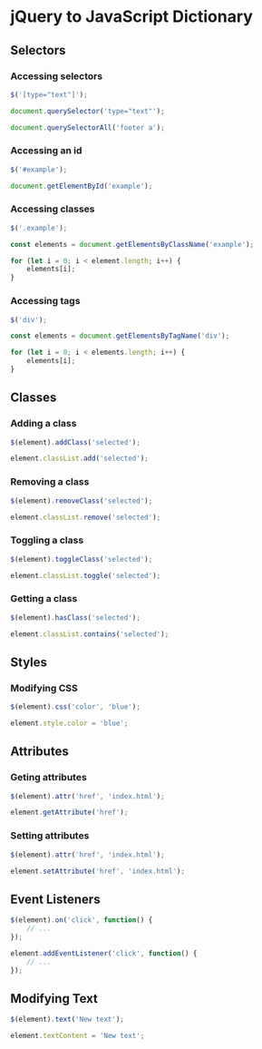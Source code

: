 # jQuery to JavaScript Dictionary

## Selectors

### Accessing selectors

```js
$('[type="text"]');
```

```js
document.querySelector('type="text"');
```

```js
document.querySelectorAll('footer a');
```


### Accessing an id

```js
$('#example');
```

```js
document.getElementById('example');
```

### Accessing classes

```js
$('.example');
```

```js
const elements = document.getElementsByClassName('example');

for (let i = 0; i < element.length; i++) {
    elements[i];
}
```

### Accessing tags

```js
$('div');
```

```js
const elements = document.getElementsByTagName('div');

for (let i = 0; i < elements.length; i++) {
    elements[i];
}
```

## Classes

### Adding a class

```js
$(element).addClass('selected');
```

```js
element.classList.add('selected');
```

### Removing a class

```js
$(element).removeClass('selected');
```

```js
element.classList.remove('selected');
```

### Toggling a class

```js
$(element).toggleClass('selected');
```

```js
element.classList.toggle('selected');
```

### Getting a class

```js
$(element).hasClass('selected');
```

```js
element.classList.contains('selected');
```

## Styles

### Modifying CSS

```js
$(element).css('color', 'blue');
```

```js
element.style.color = 'blue';
```

## Attributes

### Geting attributes

```js
$(element).attr('href', 'index.html');
```

```js
element.getAttribute('href');
```

### Setting attributes

```js
$(element).attr('href', 'index.html');
```

```js
element.setAttribute('href', 'index.html');
```

## Event Listeners

```js
$(element).on('click', function() { 
	// ...
});
```

```js
element.addEventListener('click', function() {
	// ...
});
```

## Modifying Text

```js
$(element).text('New text');
```

```js
element.textContent = 'New text';
```
